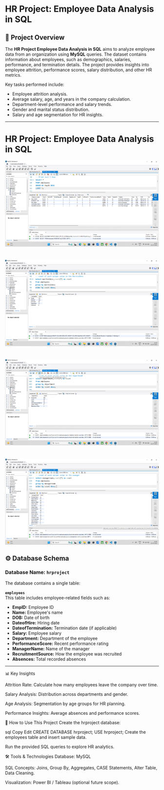 # HR Project: Employee Data Analysis in SQL

## 📌 Project Overview
The **HR Project Employee Data Analysis in SQL** aims to analyze employee data from an organization using **MySQL** queries. The dataset contains information about employees, such as demographics, salaries, performance, and termination details. The project provides insights into employee attrition, performance scores, salary distribution, and other HR metrics.

Key tasks performed include:
- Employee attrition analysis.
- Average salary, age, and years in the company calculation.
- Department-level performance and salary trends.
- Gender and marital status distribution.
- Salary and age segmentation for HR insights.

---
# HR Project: Employee Data Analysis in SQL
![HR Dataset Screenshot](https://github.com/Jayesh-dev-glitch/HR-Dataset-Analysis-in-SQL/blob/main/Screenshot%202025-07-21%20124518.png)

#
![HR Dataset Screenshot 2](https://github.com/Jayesh-dev-glitch/HR-Dataset-Analysis-in-SQL/blob/main/Screenshot%202025-07-21%20124557.png)

#
![HR Dataset Screenshot 3](https://github.com/Jayesh-dev-glitch/HR-Dataset-Analysis-in-SQL/blob/main/Screenshot%202025-07-21%20124633.png)

#
![HR Dataset Screenshot 4](https://github.com/Jayesh-dev-glitch/HR-Dataset-Analysis-in-SQL/blob/main/Screenshot%202025-07-21%20124702.png)



## ⚙️ Database Schema

### **Database Name:** `hrproject`

The database contains a single table:

**`employees`**  
This table includes employee-related fields such as:
- **EmpID:** Employee ID  
- **Name:** Employee's name  
- **DOB:** Date of birth  
- **DateofHire:** Hiring date  
- **DateofTermination:** Termination date (if applicable)  
- **Salary:** Employee salary  
- **Department:** Department of the employee  
- **PerformanceScore:** Recent performance rating  
- **ManagerName:** Name of the manager  
- **RecruitmentSource:** How the employee was recruited  
- **Absences:** Total recorded absences  

---

📊 Key Insights

Attrition Rate: Calculate how many employees leave the company over time.

Salary Analysis: Distribution across departments and gender.

Age Analysis: Segmentation by age groups for HR planning.

Performance Insights: Average absences and performance scores.


🚀 How to Use This Project
Create the hrproject database:

sql
Copy
Edit
CREATE DATABASE hrproject;
USE hrproject;
Create the employees table and insert sample data.

Run the provided SQL queries to explore HR analytics.

🛠️ Tools & Technologies
Database: MySQL

SQL Concepts: Joins, Group By, Aggregates, CASE Statements, Alter Table, Data Cleaning.

Visualization: Power BI / Tableau (optional future scope).


